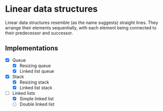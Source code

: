 # Linear data structures

Linear data structures resemble (as the name suggests) straight lines. They
arrange their elements sequentially, with each element being connected to their
predecessor and successor.

## Implementations

- [x] Queue
  - [x] Resizing queue
  - [x] Linked list queue
- [x] Stack
  - [x] Resizing stack
  - [x] Linked list stack
- [ ] Linked lists
  - [x] Simple linked list
  - [ ] Double linked list
